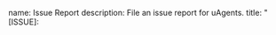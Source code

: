 name: Issue Report
description: File an issue report for uAgents.
title: "[ISSUE]: <title>"
body:
  - type: markdown
    attributes:
      value: |
        Thanks for taking the time to report an issue in uAgents! We appreciate your contribution to improving the library.

        Before submitting your report, please take a moment to review the following guidelines:

        * **Search for existing issues:** There are no similar [existing issues](https://github.com/fetchai/uAgents/issues) already been reported. This helps avoid duplicate reports and streamlines the issue management process.
        * **Search within the documentation:** You can not find an answer to the issue within the [documentation](https://fetch.ai/docs).
        * **Provide a clear and concise description:** Briefly describe the issue you encountered. Be specific and include relevant details like error messages or unexpected behavior.
  - type: dropdown
    id: category
    attributes:
      label: Category
      description: Select the category that best describes your issue.
      options:
        - Bug (unexpected behavior)
        - Feature Request (suggestion for new functionality)
        - Documentation Issue (error or unclear information in docs)
        - Other (unclear issue type)
      validations:
        required: true
  - type: textarea
    id: description
    attributes:
      label: Describe the Issue
      description: Please provide a clear and concise description of the issue you encountered.
      placeholder: What went wrong?
      validations:
        required: true
  - type: textarea
    id: expected_behavior
    attributes:
      label: Expected Behavior
      description: Explain what you expected to happen in this situation.
      validations:
        required: false
  - type: textarea
    id: steps_to_reproduce
    attributes:
      label: Steps to Reproduce (Optional)
      description: If possible, provide detailed steps that consistently reproduce the issue. This will help us pinpoint the problem and fix it as soon as possible.
      placeholder: |
        1. In this environment ...
        2. With this configuration ...
        3. Run '...'
        4. See error ...
      validations:
        required: false
  - type: dropdown
    id: version
    attributes:
      label: uAgents Version
      description: Which version of uAgents were you using?
      options:
        - v0.11.1
        - v0.11.0
        - v0.10.0
        # Add other versions as needed
      validations:
        required: true
  - type: textarea
    id: environment
    attributes:
      label: Environment Details (Optional)
      description: Provide any relevant information about your environment, such as operating system, Python version, and any other libraries used.
      render: markdown
      validations:
        required: false
  - type: textarea
    id: logs
    attributes:
      label: Failure Logs (Optional)
      description: Include any relevant log snippets or files here. You can paste directly or drag and drop files into this area.
    validations:
        required: false
  - type: textarea
    id: additional_info
    attributes:
      label: Additional Information (Optional)
      description: Include any screenshots, code snippets, or other relevant details that might help us understand the issue.
      render: markdown
      validations:
        required: false
